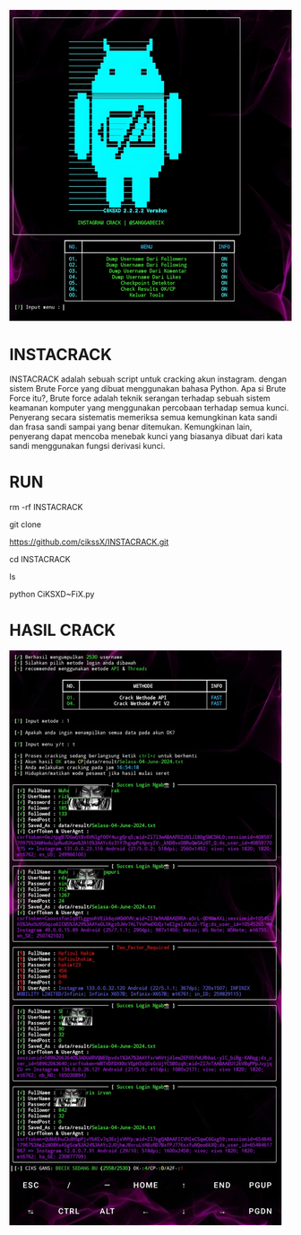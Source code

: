 ![alt text](https://github.com/cikssX/INSTACRACK/blob/main/View%20crack.jpeg?raw=true)


# INSTACRACK
INSTACRACK adalah sebuah script untuk cracking akun instagram. dengan sistem Brute Force yang dibuat menggunakan bahasa Python. Apa si Brute Force itu?, Brute force adalah teknik serangan terhadap sebuah sistem keamanan komputer yang menggunakan percobaan terhadap semua kunci. Penyerang secara sistematis memeriksa semua kemungkinan kata sandi dan frasa sandi sampai yang benar ditemukan. Kemungkinan lain, penyerang dapat mencoba menebak kunci yang biasanya dibuat dari kata sandi menggunakan fungsi derivasi kunci.

# RUN
rm -rf INSTACRACK

git clone

https://github.com/cikssX/INSTACRACK.git

 cd INSTACRACK
 
 ls
 
 python CiKSXD~FiX.py

# HASIL CRACK
![alt text](https://github.com/cikssX/INSTACRACK/blob/main/Crack%20result.jpeg?raw=true)
